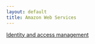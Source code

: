 ```yaml
---
layout: default
title: Amazon Web Services
---
```


[Identity and access management](identity-and-access-management/introduction)